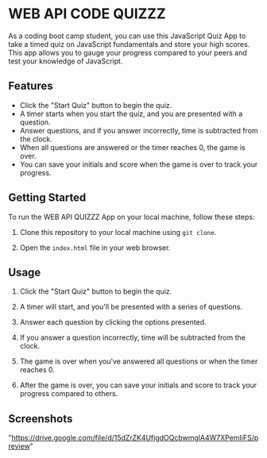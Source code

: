# WEB API CODE QUIZZZ

As a coding boot camp student, you can use this JavaScript Quiz App to take a timed quiz on JavaScript fundamentals and store your high scores. This app allows you to gauge your progress compared to your peers and test your knowledge of JavaScript.

## Features

- Click the "Start Quiz" button to begin the quiz.
- A timer starts when you start the quiz, and you are presented with a question.
- Answer questions, and if you answer incorrectly, time is subtracted from the clock.
- When all questions are answered or the timer reaches 0, the game is over.
- You can save your initials and score when the game is over to track your progress.

## Getting Started

To run the WEB API QUIZZZ App on your local machine, follow these steps:

1. Clone this repository to your local machine using `git clone`.

2. Open the `index.html` file in your web browser.

## Usage

1. Click the "Start Quiz" button to begin the quiz.

2. A timer will start, and you'll be presented with a series of questions.

3. Answer each question by clicking the options presented.

4. If you answer a question incorrectly, time will be subtracted from the clock.

5. The game is over when you've answered all questions or when the timer reaches 0.

6. After the game is over, you can save your initials and score to track your progress compared to others.

## Screenshots
"https://drive.google.com/file/d/15dZrZK4UfjgdOQcbwmglA4W7XPemIjFS/preview"

